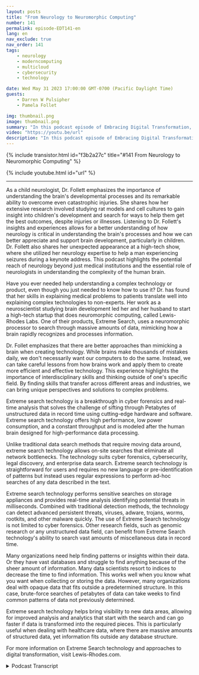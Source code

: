 ```yaml
---
layout: posts
title: "From Neurology to Neuromorphic Computing"
number: 141
permalink: episode-EDT141-en
lang: en
nav_exclude: true
nav_order: 141
tags:
    - neurology
    - moderncomputing
    - multicloud
    - cybersecurity
    - technology

date: Wed May 31 2023 17:00:00 GMT-0700 (Pacific Daylight Time)
guests:
    - Darren W Pulsipher
    - Pamela Follet

img: thumbnail.png
image: thumbnail.png
summary: "In this podcast episode of Embracing Digital Transformation, Dr. Pamela Follett, a neurologist and co-founder of Lewis Rhodes Labs, shares her background and expertise in the field of neurology, specifically with regards to research on the developing brain in early childhood."
video: "https://youtu.be/url"
description: "In this podcast episode of Embracing Digital Transformation, Dr. Pamela Follett, a neurologist and co-founder of Lewis Rhodes Labs, shares her background and expertise in the field of neurology, specifically with regards to research on the developing brain in early childhood."
---
```


<div>
{% include transistor.html id="f3b2a27c" title="#141 From Neurology to Neuromorphic Computing" %}

{% include youtube.html id="url" %}
</div>

---

As a child neurologist, Dr. Follett emphasizes the importance of understanding the brain's developmental processes and its remarkable ability to overcome even catastrophic injuries. She shares how her extensive research involved studying rat models and cell cultures to gain insight into children's development and search for ways to help them get the best outcomes, despite injuries or illnesses. Listening to Dr. Follett's insights and experiences allows for a better understanding of how neurology is critical in understanding the brain's processes and how we can better appreciate and support brain development, particularly in children. Dr. Follett also shares her unexpected appearance at a high-tech show, where she utilized her neurology expertise to help a man experiencing seizures during a keynote address. This podcast highlights the potential reach of neurology beyond just medical institutions and the essential role of neurologists in understanding the complexity of the human brain.

Have you ever needed help understanding a complex technology or product, even though you just needed to know how to use it? Dr. has found that her skills in explaining medical problems to patients translate well into explaining complex technologies to non-experts. Her work as a neuroscientist studying brain development led her and her husband to start a high-tech startup that does neuromorphic computing, called Lewis-Rhodes Labs. One of their products, Extreme Search, uses a neuromorphic processor to search through massive amounts of data, mimicking how a brain rapidly recognizes and processes information.

Dr. Follet emphasizes that there are better approaches than mimicking a brain when creating technology. While brains make thousands of mistakes daily, we don't necessarily want our computers to do the same. Instead, we can take careful lessons from how brains work and apply them to create more efficient and effective technology. This experience highlights the importance of interdisciplinary skills and thinking outside of one's specific field. By finding skills that transfer across different areas and industries, we can bring unique perspectives and solutions to complex problems.

Extreme search technology is a breakthrough in cyber forensics and real-time analysis that solves the challenge of sifting through Petabytes of unstructured data in record time using cutting-edge hardware and software. Extreme search technology offers high performance, low power consumption, and a constant throughput and is modeled after the human brain designed for high-performance data processing.

Unlike traditional data search methods that require moving data around, extreme search technology allows on-site searches that eliminate all network bottlenecks. The technology suits cyber forensics, cybersecurity, legal discovery, and enterprise data search. Extreme search technology is straightforward for users and requires no new language or pre-identification of patterns but instead uses regular expressions to perform ad-hoc searches of any data described in the text.

Extreme search technology performs sensitive searches on storage appliances and provides real-time analysis identifying potential threats in milliseconds. Combined with traditional detection methods, the technology can detect advanced persistent threats, viruses, adware, trojans, worms, rootkits, and other malware quickly.  The use of Extreme Search technology is not limited to cyber forensics. Other research fields, such as genomic research or any unstructured data field, can benefit from Extreme Search technology's ability to search vast amounts of miscellaneous data in record time.

Many organizations need help finding patterns or insights within their data. Or they have vast databases and struggle to find anything because of the sheer amount of information. Many data scientists resort to indices to decrease the time to find information. This works well when you know what you want when collecting or storing the data. However, many organizations deal with opaque data that fits outside a predetermined structure. In this case, brute-force searches of petabytes of data can take weeks to find common patterns of data not previously determined.

Extreme search technology helps bring visibility to new data areas, allowing for improved analysis and analytics that start with the search and can go faster if data is transformed into the required pieces. This is particularly useful when dealing with healthcare data, where there are massive amounts of structured data, yet information fits outside any database structure.

For more information on Extreme Search technology and approaches to digital transformation, visit Lewis-Rhodes.com.



<details>
<summary> Podcast Transcript </summary>

<p></p>

</details>
